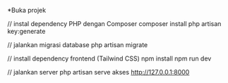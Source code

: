 *Buka projek

// instal dependency PHP dengan Composer 
composer install
php artisan key:generate

// jalankan migrasi database
php artisan migrate

// install dependency frontend (Tailwind CSS)
npm install
npm run dev

// jalankan server
php artisan serve
akses http://127.0.0.1:8000
